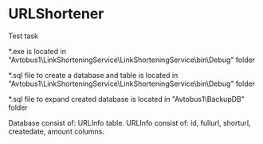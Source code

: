 # URLShortener

Test task

*.exe is located in "Avtobus1\LinkShorteningService\LinkShorteningService\bin\Debug" folder

*.sql file to create a database and table is located in "Avtobus1\LinkShorteningService\LinkShorteningService\bin\Debug" folder

*.sql file to expand created database is located in "Avtobus1\BackupDB" folder

Database consist of: URLInfo table.
URLInfo consist of: id, fullurl, shorturl, createdate, amount columns.
